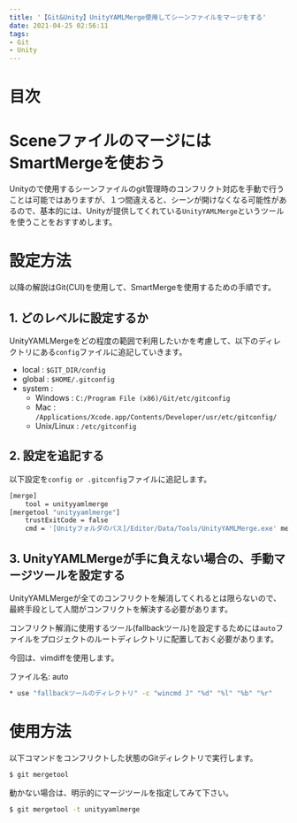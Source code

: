 ```yaml
---
title: '【Git&Unity】UnityYAMLMerge使用してシーンファイルをマージをする'
date: 2021-04-25 02:56:11
tags:
- Git
- Unity
---
```

# 目次
<!-- toc -->
<!-- more -->

# SceneファイルのマージにはSmartMergeを使おう
Unityので使用するシーンファイルのgit管理時のコンフリクト対応を手動で行うことは可能ではありますが、１つ間違えると、シーンが開けなくなる可能性があるので、基本的には、Unityが提供してくれている`UnityYAMLMerge`というツールを使うことをおすすめします。

# 設定方法
以降の解説はGit(CUI)を使用して、SmartMergeを使用するための手順です。

## 1. どのレベルに設定するか
UnityYAMLMergeをどの程度の範囲で利用したいかを考慮して、以下のディレクトリにある`config`ファイルに追記していきます。

- local : `$GIT_DIR/config`
- global : `$HOME/.gitconfig`
- system : 
	- Windows : `C:/Program File (x86)/Git/etc/gitconfig`
	- Mac : `/Applications/Xcode.app/Contents/Developer/usr/etc/gitconfig/`
	- Unix/Linux : `/etc/gitconfig`

## 2. 設定を追記する
以下設定を`config or .gitconfig`ファイルに追記します。

```bash
[merge]
    tool = unityyamlmerge
[mergetool "unityyamlmerge"]
    trustExitCode = false
    cmd = '[Unityフォルダのパス]/Editor/Data/Tools/UnityYAMLMerge.exe' merge -p "$BASE" "$REMOTE" "$LOCAL" "$MERGED"
```

## 3. UnityYAMLMergeが手に負えない場合の、手動マージツールを設定する
UnityYAMLMergeが全てのコンフリクトを解消してくれるとは限らないので、最終手段として人間がコンフリクトを解決する必要があります。

コンフリクト解消に使用するツール(fallbackツール)を設定するためには`auto`ファイルをプロジェクトのルートディレクトリに配置しておく必要があります。

今回は、vimdiffを使用します。

ファイル名: auto
```bash
* use "fallbackツールのディレクトリ" -c "wincmd J" "%d" "%l" "%b" "%r"
```

# 使用方法
以下コマンドをコンフリクトした状態のGitディレクトリで実行します。

```bash 
$ git mergetool
```

動かない場合は、明示的にマージツールを指定してみて下さい。


```bash 
$ git mergetool -t unityyamlmerge
```
